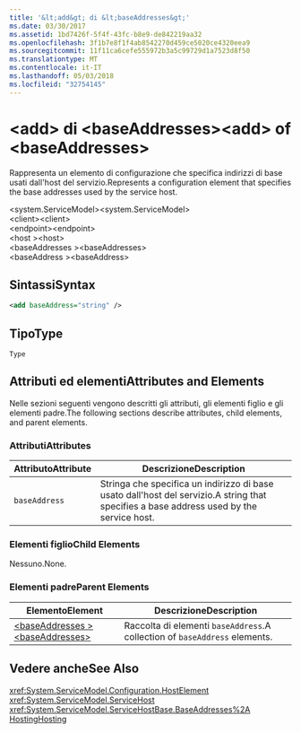 ```yaml
---
title: '&lt;add&gt; di &lt;baseAddresses&gt;'
ms.date: 03/30/2017
ms.assetid: 1bd7426f-5f4f-43fc-b8e9-de842219aa32
ms.openlocfilehash: 3f1b7e8f1f4ab8542270d459ce5020ce4320eea9
ms.sourcegitcommit: 11f11ca6cefe555972b3a5c99729d1a7523d8f50
ms.translationtype: MT
ms.contentlocale: it-IT
ms.lasthandoff: 05/03/2018
ms.locfileid: "32754145"
---
```

# <a name="ltaddgt-of-ltbaseaddressesgt"></a><span data-ttu-id="d1bc6-102">&lt;add&gt; di &lt;baseAddresses&gt;</span><span class="sxs-lookup"><span data-stu-id="d1bc6-102">&lt;add&gt; of &lt;baseAddresses&gt;</span></span>
<span data-ttu-id="d1bc6-103">Rappresenta un elemento di configurazione che specifica indirizzi di base usati dall'host del servizio.</span><span class="sxs-lookup"><span data-stu-id="d1bc6-103">Represents a configuration element that specifies the base addresses used by the service host.</span></span>  
  
 <span data-ttu-id="d1bc6-104">\<system.ServiceModel></span><span class="sxs-lookup"><span data-stu-id="d1bc6-104">\<system.ServiceModel></span></span>  
<span data-ttu-id="d1bc6-105">\<client></span><span class="sxs-lookup"><span data-stu-id="d1bc6-105">\<client></span></span>  
<span data-ttu-id="d1bc6-106">\<endpoint></span><span class="sxs-lookup"><span data-stu-id="d1bc6-106">\<endpoint></span></span>  
<span data-ttu-id="d1bc6-107">\<host ></span><span class="sxs-lookup"><span data-stu-id="d1bc6-107">\<host></span></span>  
<span data-ttu-id="d1bc6-108">\<baseAddresses ></span><span class="sxs-lookup"><span data-stu-id="d1bc6-108">\<baseAddresses></span></span>  
<span data-ttu-id="d1bc6-109">\<baseAddress ></span><span class="sxs-lookup"><span data-stu-id="d1bc6-109">\<baseAddress></span></span>  
  
## <a name="syntax"></a><span data-ttu-id="d1bc6-110">Sintassi</span><span class="sxs-lookup"><span data-stu-id="d1bc6-110">Syntax</span></span>  
  
```xml  
<add baseAddress="string" />  
```  
  
## <a name="type"></a><span data-ttu-id="d1bc6-111">Tipo</span><span class="sxs-lookup"><span data-stu-id="d1bc6-111">Type</span></span>  
 `Type`  
  
## <a name="attributes-and-elements"></a><span data-ttu-id="d1bc6-112">Attributi ed elementi</span><span class="sxs-lookup"><span data-stu-id="d1bc6-112">Attributes and Elements</span></span>  
 <span data-ttu-id="d1bc6-113">Nelle sezioni seguenti vengono descritti gli attributi, gli elementi figlio e gli elementi padre.</span><span class="sxs-lookup"><span data-stu-id="d1bc6-113">The following sections describe attributes, child elements, and parent elements.</span></span>  
  
### <a name="attributes"></a><span data-ttu-id="d1bc6-114">Attributi</span><span class="sxs-lookup"><span data-stu-id="d1bc6-114">Attributes</span></span>  
  
|<span data-ttu-id="d1bc6-115">Attributo</span><span class="sxs-lookup"><span data-stu-id="d1bc6-115">Attribute</span></span>|<span data-ttu-id="d1bc6-116">Descrizione</span><span class="sxs-lookup"><span data-stu-id="d1bc6-116">Description</span></span>|  
|---------------|-----------------|  
|`baseAddress`|<span data-ttu-id="d1bc6-117">Stringa che specifica un indirizzo di base usato dall'host del servizio.</span><span class="sxs-lookup"><span data-stu-id="d1bc6-117">A string that specifies a base address used by the service host.</span></span>|  
  
### <a name="child-elements"></a><span data-ttu-id="d1bc6-118">Elementi figlio</span><span class="sxs-lookup"><span data-stu-id="d1bc6-118">Child Elements</span></span>  
 <span data-ttu-id="d1bc6-119">Nessuno.</span><span class="sxs-lookup"><span data-stu-id="d1bc6-119">None.</span></span>  
  
### <a name="parent-elements"></a><span data-ttu-id="d1bc6-120">Elementi padre</span><span class="sxs-lookup"><span data-stu-id="d1bc6-120">Parent Elements</span></span>  
  
|<span data-ttu-id="d1bc6-121">Elemento</span><span class="sxs-lookup"><span data-stu-id="d1bc6-121">Element</span></span>|<span data-ttu-id="d1bc6-122">Descrizione</span><span class="sxs-lookup"><span data-stu-id="d1bc6-122">Description</span></span>|  
|-------------|-----------------|  
|[<span data-ttu-id="d1bc6-123">\<baseAddresses ></span><span class="sxs-lookup"><span data-stu-id="d1bc6-123">\<baseAddresses></span></span>](../../../../../docs/framework/configure-apps/file-schema/wcf/baseaddresses.md)|<span data-ttu-id="d1bc6-124">Raccolta di elementi `baseAddress`.</span><span class="sxs-lookup"><span data-stu-id="d1bc6-124">A collection of `baseAddress` elements.</span></span>|  
  
## <a name="see-also"></a><span data-ttu-id="d1bc6-125">Vedere anche</span><span class="sxs-lookup"><span data-stu-id="d1bc6-125">See Also</span></span>  
 <xref:System.ServiceModel.Configuration.HostElement>  
 <xref:System.ServiceModel.ServiceHost>  
 <xref:System.ServiceModel.ServiceHostBase.BaseAddresses%2A>  
 [<span data-ttu-id="d1bc6-126">Hosting</span><span class="sxs-lookup"><span data-stu-id="d1bc6-126">Hosting</span></span>](../../../../../docs/framework/wcf/feature-details/hosting.md)
